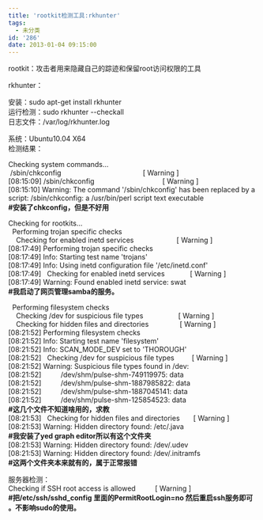 ```yaml
---
title: 'rootkit检测工具:rkhunter'
tags:
  - 未分类
id: '286'
date: 2013-01-04 09:15:00
---
```


rootkit：攻击者用来隐藏自己的踪迹和保留root访问权限的工具  
  
rkhunter：  
  
安装：sudo apt-get install rkhunter  
运行检测：sudo rkhunter --checkall  
日志文件：/var/log/rkhunter.log  
  
系统：Ubuntu10.04 X64  
检测结果：  

Checking system commands...  
 /sbin/chkconfig                                          \[ Warning \]  
\[08:15:09\] /sbin/chkconfig                                   \[ Warning \]  
\[08:15:10\] Warning: The command '/sbin/chkconfig' has been replaced by a script: /sbin/chkconfig: a /usr/bin/perl script text executable  
**#安装了chkconfig，但是不好用**  
  
Checking for rootkits...  
  Performing trojan specific checks  
    Checking for enabled inetd services                      \[ Warning \]  
\[08:17:49\] Performing trojan specific checks  
\[08:17:49\] Info: Starting test name 'trojans'  
\[08:17:49\] Info: Using inetd configuration file '/etc/inetd.conf'  
\[08:17:49\]   Checking for enabled inetd services             \[ Warning \]  
\[08:17:49\] Warning: Found enabled inetd service: swat  
**#我启动了网页管理samba的服务。**  
  
  Performing filesystem checks  
    Checking /dev for suspicious file types                  \[ Warning \]  
    Checking for hidden files and directories                \[ Warning \]  
\[08:21:52\] Performing filesystem checks  
\[08:21:52\] Info: Starting test name 'filesystem'  
\[08:21:52\] Info: SCAN\_MODE\_DEV set to 'THOROUGH'  
\[08:21:52\]   Checking /dev for suspicious file types         \[ Warning \]  
\[08:21:52\] Warning: Suspicious file types found in /dev:  
\[08:21:52\]          /dev/shm/pulse-shm-749119975: data  
\[08:21:52\]          /dev/shm/pulse-shm-1887985822: data  
\[08:21:52\]          /dev/shm/pulse-shm-1887045141: data  
\[08:21:52\]          /dev/shm/pulse-shm-125854523: data  
**#这几个文件不知道啥用的，求教**  
\[08:21:53\]   Checking for hidden files and directories       \[ Warning \]  
\[08:21:53\] Warning: Hidden directory found: /etc/.java  
**#我安装了yed graph editor所以有这个文件夹**  
\[08:21:53\] Warning: Hidden directory found: /dev/.udev  
\[08:21:53\] Warning: Hidden directory found: /dev/.initramfs  
**#这两个文件夹本来就有的，属于正常报错**  
  
服务器检测：  
Checking if SSH root access is allowed          \[ Warning \]  
**#把/etc/ssh/sshd\_config 里面的PermitRootLogin=no 然后重启ssh服务即可 。不影响sudo的使用。**